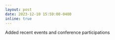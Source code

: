 ```yaml
---
layout: post
date: 2023-12-10 15:59:00-0400
inline: true
---
```




Added recent events and conference participations